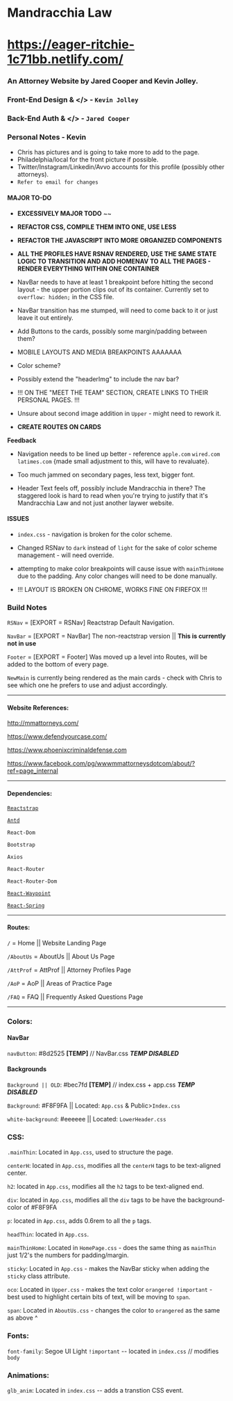 # Mandracchia Law

# https://eager-ritchie-1c71bb.netlify.com/

### An Attorney Website by Jared Cooper and Kevin Jolley.

### Front-End Design & </> - `Kevin Jolley`

### Back-End Auth & </> - `Jared Cooper`

### Personal Notes - Kevin

- Chris has pictures and is going to take more to add to the page.
- Philadelphia/local for the front picture if possible.
- Twitter/Instagram/Linkedin/Avvo accounts for this profile (possibly other attorneys).
- `Refer to email for changes`

#### MAJOR TO-DO

- **EXCESSIVELY MAJOR TODO** ~~
- **REFACTOR CSS, COMPILE THEM INTO ONE, USE LESS**

- **REFACTOR THE JAVASCRIPT INTO MORE ORGANIZED COMPONENTS**

- **ALL THE PROFILES HAVE RSNAV RENDERED, USE THE SAME STATE LOGIC TO TRANSITION AND ADD HOMENAV TO ALL THE PAGES - RENDER EVERYTHING WITHIN ONE CONTAINER**

* NavBar needs to have at least 1 breakpoint before hitting the second layout - the upper portion clips out of its container. Currently set to `overflow: hidden;` in the CSS file.

* NavBar transition has me stumped, will need to come back to it or just leave it out entirely.

* Add Buttons to the cards, possibly some margin/padding between them?

* MOBILE LAYOUTS AND MEDIA BREAKPOINTS AAAAAAA

* Color scheme?

* Possibly extend the "headerImg" to include the nav bar?

* !!! ON THE "MEET THE TEAM" SECTION, CREATE LINKS TO THEIR PERSONAL PAGES. !!!

* Unsure about second image addition in `Upper` - might need to rework it.

* **CREATE ROUTES ON CARDS**

**Feedback**

- Navigation needs to be lined up better - reference `apple.com` `wired.com` `latimes.com` {made small adjustment to this, will have to revaluate}.

- Too much jammed on secondary pages, less text, bigger font.

- Header Text feels off, possibly include Mandracchia in there? The staggered look is hard to read when you're trying to justify that it's Mandracchia Law and not just another laywer website.

#### ISSUES

- `index.css` - navigation is broken for the color scheme.

- Changed RSNav to `dark` instead of `light` for the sake of color scheme management - will need override.

- attempting to make color breakpoints will cause issue with `mainThinHome` due to the padding. Any color changes will need to be done manually.

- !!! LAYOUT IS BROKEN ON CHROME, WORKS FINE ON FIREFOX !!!

### Build Notes

`RSNav` = [EXPORT = RSNav] Reactstrap Default Navigation.

`NavBar` = [EXPORT = NavBar] The non-reactstrap version || **This is currently not in use**

`Footer` = [EXPORT = Footer] Was moved up a level into Routes, will be added to the bottom of every page.

`NewMain` is currently being rendered as the main cards - check with Chris to see which one he prefers to use and adjust accordingly.

---

#### Website References:

http://mmattorneys.com/

https://www.defendyourcase.com/

https://www.phoenixcriminaldefense.com

https://www.facebook.com/pg/wwwmmattorneysdotcom/about/?ref=page_internal

---

#### Dependencies:

[`Reactstrap`](https://reactstrap.github.io/)

[`Antd`](https://ant.design/docs/react/introduce)

`React-Dom`

`Bootstrap`

`Axios`

`React-Router`

`React-Router-Dom`

[`React-Waypoint`](https://github.com/brigade/react-waypoint)

[`React-Spring`](https://github.com/drcmda/react-spring)

---

#### Routes:

`/` = Home || Website Landing Page

`/AboutUs` = AboutUs || About Us Page

`/AttProf` = AttProf || Attorney Profiles Page

`/AoP` = AoP || Areas of Practice Page

`/FAQ` = FAQ || Frequently Asked Questions Page

---

### Colors:

#### NavBar

`navButton`: #8d2525 **[TEMP]** // NavBar.css **_TEMP DISABLED_**

#### Backgrounds

`Background || OLD`: #bec7fd **[TEMP]** // index.css + app.css **_TEMP DISABLED_**

`Background`: #F8F9FA || Located: `App.css` & Public>`Index.css`

`white-background`: #eeeeee || Located: `LowerHeader.css`

### CSS:

`.mainThin`: Located in `App.css`, used to structure the page.

`centerH`: located in `App.css`, modifies all the `centerH` tags to be text-aligned center.

`h2`: located in `App.css`, modifies all the `h2` tags to be text-aligned end.

`div`: located in `App.css`, modifies all the `div` tags to be have the background-color of #F8F9FA

`p`: located in `App.css`, adds 0.6rem to all the `p` tags.

`headThin`: located in `App.css`.

`mainThinHome`: Located in `HomePage.css` - does the same thing as `mainThin` just 1/2's the numbers for padding/margin.

`sticky`: Located in `App.css` - makes the NavBar sticky when adding the `sticky` class attribute.

`oco`: Located in `Upper.css` - makes the text color `orangered !important` - best used to highlight certain bits of text, will be moving to `span`.

`span`: Located in `AboutUs.css` - changes the color to `orangered` as the same as above ^

### Fonts:

`font-family`: Segoe UI Light `!important` -- located in `index.css` // modifies `body`

### Animations:

`glb_anim`: Located in `index.css` -- adds a transtion CSS event.
